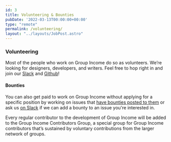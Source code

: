 ```yaml
---
id: 3
title: Volunteering & Bounties
pubDate: '2022-03-13T00:00:00+00:00'
type: "remote"
permalink: /volunteering/
layout: "../layouts/JobPost.astro"
---
```


### Volunteering

Most of the people who work on Group Income do so as volunteers. We’re looking for designers, developers, and writers. Feel free to hop right in and join our [Slack](https://join.slack.com/t/okturtles/shared_invite/zt-jc5x4uck-0YqMX5vVGZ9koR2b6LCwiw) and [Github](https://github.com/okTurtles/group-income)!

#### Bounties

You can also get paid to work on Group Income without applying for a specific position by working on issues that [have bounties posted to them](https://github.com/okTurtles/group-income/issues?q=is%3Aissue+is%3Aopen+label%3ANote%3ABounty) or ask us [on Slack](https://join.slack.com/t/okturtles/shared_invite/zt-jc5x4uck-0YqMX5vVGZ9koR2b6LCwiw) if we can add a bounty to an issue you're interested in.

Every regular contributor to the development of Group Income will be added to the Group Income Contributors Group, a special group for Group Income contributors that’s sustained by voluntary contributions from the larger network of groups.
